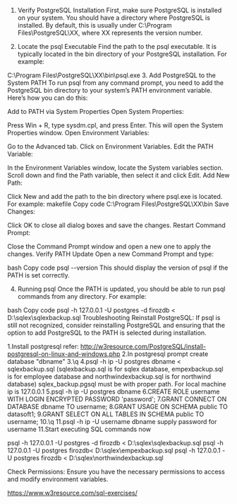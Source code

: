1. Verify PostgreSQL Installation
First, make sure PostgreSQL is installed on your system. You should have a directory where PostgreSQL is installed. By default, this is usually under C:\Program Files\PostgreSQL\XX\, where XX represents the version number.

2. Locate the psql Executable
Find the path to the psql executable. It is typically located in the bin directory of your PostgreSQL installation. For example:

C:\Program Files\PostgreSQL\XX\bin\psql.exe
3. Add PostgreSQL to the System PATH
To run psql from any command prompt, you need to add the PostgreSQL bin directory to your system’s PATH environment variable. Here’s how you can do this:

Add to PATH via System Properties
Open System Properties:

Press Win + R, type sysdm.cpl, and press Enter. This will open the System Properties window.
Open Environment Variables:

Go to the Advanced tab.
Click on Environment Variables.
Edit the PATH Variable:

In the Environment Variables window, locate the System variables section.
Scroll down and find the Path variable, then select it and click Edit.
Add New Path:

Click New and add the path to the bin directory where psql.exe is located. For example:
makefile
Copy code
C:\Program Files\PostgreSQL\XX\bin
Save Changes:

Click OK to close all dialog boxes and save the changes.
Restart Command Prompt:

Close the Command Prompt window and open a new one to apply the changes.
Verify PATH Update
Open a new Command Prompt and type:

bash
Copy code
psql --version
This should display the version of psql if the PATH is set correctly.

4. Running psql
Once the PATH is updated, you should be able to run psql commands from any directory. For example:

bash
Copy code
psql -h 127.0.0.1 -U postgres -d firozdb < D:\sqlex\sqlexbackup.sql
Troubleshooting
Reinstall PostgreSQL: If psql is still not recognized, consider reinstalling PostgreSQL and ensuring that the option to add PostgreSQL to the PATH is selected during installation.


1.Install postgresql
refer: http://w3resource.com/PostgreSQL/install-postgresql-on-linux-and-windows.php
2.In postgresql prompt
create database "dbname"
3.\q
4.psql -h ip -U postgres dbname < sqlexbackup.sql (sqlexbackup.sql is for sqlex database, empexbackup.sql is for employee database
  and northwindexbackup.sql is for northwind database)
sqlex_backup.pgsql must be with proper path. For local machine ip is 127.0.0.1
5.psql -h ip -U postgres dbname
6.CREATE ROLE username WITH LOGIN ENCRYPTED PASSWORD 'password';
7.GRANT CONNECT ON DATABASE dbname TO username;
8.GRANT USAGE ON SCHEMA public TO datasoft1;
9.GRANT SELECT ON ALL TABLES IN SCHEMA public TO username;
10.\q
11.psql -h ip -U username dbname
supply password for username
11.Start executing SQL commands now

psql -h 127.0.0.1 -U postgres -d firozdb < D:\sqlex\sqlexbackup.sql
psql -h 127.0.0.1 -U postgres firozdb< D:\sqlex\empexbackup.sql
psql -h 127.0.0.1 -U postgres firozdb < D:\sqlex\northwindexbackup.sql


Check Permissions: Ensure you have the necessary permissions to access and modify environment variables.

https://www.w3resource.com/sql-exercises/
